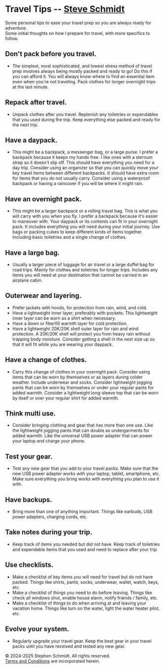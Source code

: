 
# Travel Tips -- [Steve Schmidt](/)

Some personal tips to ease your travel prep so you are always ready for adventure.<br />
Some initial thoughts on how I prepare for travel, with more specifics to follow.

## Don't pack before you travel.
- The simplest, most sophisticated, and lowest stress method of travel prep involves always being mostly packed and ready to go!
    Do this if you can afford it.
    You will always know where to find an essential item even when you're not traveling.
    Pack clothes for longer overnight trips at the last minute.

## Repack after travel.
- Unpack clothes after you travel.
    Replenish any toiletries or expendables that you used during the trip.
    Keep everything else packed and ready for the next trip.

## Have a daypack.
- This might be a backpack, a messenger bag, or a large purse.
    I prefer a backpack because it keeps my hands free.
    I like ones with a sternum strap so it doesn't slip off.
    This should have everything you need for a day trip.
    Consider using an organizer so that you can quickly move your key travel items between different backpacks.
    It should have extra room for items that you do not usually carry.
    Consider using a waterproof backpack or having a raincover if you will be where it might rain.

## Have an overnight pack.
- This might be a larger backpack or a rolling travel bag.
    This is what you will carry with you when you fly.
    I prefer a backpack because it's easier to maneuver with.
    Your daypack or its contents can fit in your overnight pack.
    It includes everything you will need during your initial journey.
    Use bags or packing cubes to keep different kinds of items together.
    Including basic toiletries and a single change of clothes.

## Have a large bag.
- Usually a larger piece of luggage for air travel or a large duffel bag for road trips.
    Mainly for clothes and toiletries for longer trips.
    Includes any items you will need at your destination that cannot be carried in an airplane cabin.

## Outerwear and layering.
- Prefer jackets with hoods, for protection from rain, wind, and cold.
- Have a lightweight inner layer, preferably with pockets.
    This lightweight inner layer can be worn as a shirt when necessary.
- Have a down or fiberfill warmth layer for cold protection.
- Have a lightweight 20K/20K shell outer layer for rain and wind protection.
    A 20K/20K shell will protect you from heavy rain without trapping body moisture.
    Consider getting a shell in the next size up so that it will fit while you are wearing your daypack.

## Have a change of clothes.
- Carry this change of clothes in your overnight pack.
    Consider using items that can be worn by themselves or as layers during colder weather.
    Include underwear and socks.
    Consider lightweight jogging pants that can be worn by themselves or under your regular pants for added warmth.
    Consider a lightweight long-sleeve top that can be worn by itself or over your regular shirt for added warmth.

## Think multi use.
- Consider bringing clothing and gear that has more than one use.
    Like the lightweight jogging pants that can double as undergarments for added warmth.
    Like the universal USB power adapter that can power your laptop and charge your phone.

## Test your gear.
- Test any new gear that you add to your travel packs.
    Make sure that the new USB power adapter works with your laptop, tablet, smartphone, etc.
    Make sure everything you bring works with everything you plan to use it with.

## Have backups.
- Bring more than one of anything important.
    Things like earbuds, USB power adapters, charging cords, etc.

## Take notes during your trip.
- Keep track of items you needed but did not have.
    Keep track of toiletries and expendable items that you used and need to replace after your trip.

## Use checklists.
- Make a checklist of key items you will need for travel but do not have packed.
    Things like shirts, pants, socks, underwear, wallet, watch, keys, etc.
- Make a checklist of things you need to do before leaving.
    Things like check all windows shut, enable house alarm, notify friends / family, etc.
- Make a checklist of things to do when arriving at and leaving your vacation home.
    Things like turn on the water, light the water heater pilot, etc.

## Evolve your system.
- Regularly upgrade your travel gear.
    Keep the best gear in your travel packs until you have received and tested any new gear.

<!--

# Unorganized Topics to Expand Upon

- List of Essential travel items.
- Modularity.
- Compactness.
- Weigh items.
- Vehicle organizer.
- Food & water.
- Books: Trucker atlas.
- Different seasons.
- TSA carry on / checked items list.
- Optional packs.
- Optional items.
- Road trips.
- Vehicle prep.
- Cycle expendable items.
- Prefer jackets with zippered pockets.
- Eat when you can.
- Sleep when you can.
- Emergency outfit.
- Things to avoid in jackets: heavy, water absorbing.

-->

© 2024-2025 Stephen Schmidt.  All rights reserved.
<br />[Terms and Conditions](/terms-and-conditions) are incorporated herein.

